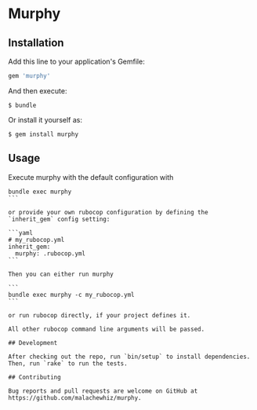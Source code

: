 # Murphy

## Installation

Add this line to your application's Gemfile:

```ruby
gem 'murphy'
```

And then execute:

    $ bundle

Or install it yourself as:

    $ gem install murphy

## Usage

Execute murphy with the default configuration with

````
bundle exec murphy
```

or provide your own rubocop configuration by defining the `inherit_gem` config setting:

```yaml
# my_rubocop.yml
inherit_gem:
  murphy: .rubocop.yml
```

Then you can either run murphy

```
bundle exec murphy -c my_rubocop.yml
```

or run rubocop directly, if your project defines it.

All other rubocop command line arguments will be passed.

## Development

After checking out the repo, run `bin/setup` to install dependencies. Then, run `rake` to run the tests.

## Contributing

Bug reports and pull requests are welcome on GitHub at https://github.com/malachewhiz/murphy.
